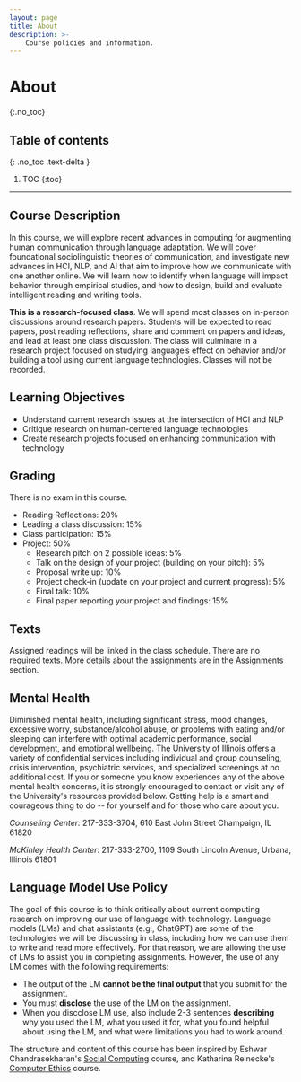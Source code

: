 ```yaml
---
layout: page
title: About
description: >-
    Course policies and information.
---
```


# About
{:.no_toc}

## Table of contents
{: .no_toc .text-delta }

1. TOC
{:toc}

---

## Course Description

In this course, we will explore recent advances in computing for augmenting human communication through language adaptation. We will cover foundational sociolinguistic theories of communication, and investigate new advances in HCI, NLP, and AI that aim to improve how we communicate with one another online. We will learn how to identify when language will impact behavior through empirical studies, and how to design, build and evaluate intelligent reading and writing tools. 

**This is a research-focused class**. We will spend most classes on in-person discussions around research papers. Students will be expected to read papers, post reading reflections, share and comment on papers and ideas, and lead at least one class discussion. The class will culminate in a research project focused on studying language’s effect on behavior and/or building a tool using current language technologies. Classes will not be recorded.

## Learning Objectives 
- Understand current research issues at the intersection of HCI and NLP
- Critique research on human-centered language technologies
- Create research projects focused on enhancing communication with technology


## Grading
There is no exam in this course. 

- Reading Reflections: 20%
- Leading a class discussion: 15%
- Class participation: 15%
- Project: 50%
    - Research pitch on 2 possible ideas: 5%
    - Talk on the design of your project (building on your pitch): 5%
    - Proposal write up: 10%
    - Project check-in (update on your project and current progress): 5%
    - Final talk: 10%
    - Final paper reporting your project and findings: 15%

## Texts
Assigned readings will be linked in the class schedule. There are no required texts. More details about the assignments are in the [Assignments](/assignments.md) section.


## Mental Health
Diminished mental health, including significant stress, mood changes, excessive worry, substance/alcohol abuse, or problems with eating and/or sleeping can interfere with optimal academic performance, social development, and emotional wellbeing. The University of Illinois offers a variety of confidential services including individual and group counseling, crisis intervention, psychiatric services, and specialized screenings at no additional cost. If you or someone you know experiences any of the above mental health concerns, it is strongly encouraged to contact or visit any of the University's resources provided below. Getting help is a smart and courageous thing to do -- for yourself and for those who care about you.

*Counseling Center:* 217-333-3704, 610 East John Street Champaign, IL 61820

*McKinley Health Center*: 217-333-2700, 1109 South Lincoln Avenue, Urbana, Illinois 61801

## Language Model Use Policy 

The goal of this course is to think critically about current computing research on improving our use of language with technology. Language models (LMs) and chat assistants (e.g., ChatGPT) are some of the technologies we will be discussing in class, including how we can use them to write and read more effectively. For that reason, we are allowing the use of LMs to assist you in completing assignments. However, the use of any LM comes with the following requirements: 

- The output of the LM **cannot be the final output** that you submit for the assignment. 
- You must **disclose** the use of the LM on the assignment. 
- When you discclose LM use, also include 2-3 sentences **describing** why you used the LM, what you used it for, what you found helpful about using the LM, and what were limitations you had to work around. 

The structure and content of this course has been inspired by Eshwar Chandrasekharan's [Social Computing](http://www.eshwarchandrasekharan.com/spring2022-cs598.html) course, and Katharina Reinecke's [Computer Ethics](https://uw-cse599p.github.io/) course. 